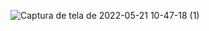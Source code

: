 
![Captura de tela de 2022-05-21 10-47-18 (1)](https://user-images.githubusercontent.com/98388350/169654669-f3fcba28-f584-4a12-a574-90b811f128b8.png)
